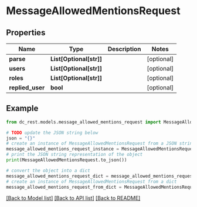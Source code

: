 # MessageAllowedMentionsRequest


## Properties

Name | Type | Description | Notes
------------ | ------------- | ------------- | -------------
**parse** | **List[Optional[str]]** |  | [optional] 
**users** | **List[Optional[str]]** |  | [optional] 
**roles** | **List[Optional[str]]** |  | [optional] 
**replied_user** | **bool** |  | [optional] 

## Example

```python
from dc_rest.models.message_allowed_mentions_request import MessageAllowedMentionsRequest

# TODO update the JSON string below
json = "{}"
# create an instance of MessageAllowedMentionsRequest from a JSON string
message_allowed_mentions_request_instance = MessageAllowedMentionsRequest.from_json(json)
# print the JSON string representation of the object
print(MessageAllowedMentionsRequest.to_json())

# convert the object into a dict
message_allowed_mentions_request_dict = message_allowed_mentions_request_instance.to_dict()
# create an instance of MessageAllowedMentionsRequest from a dict
message_allowed_mentions_request_from_dict = MessageAllowedMentionsRequest.from_dict(message_allowed_mentions_request_dict)
```
[[Back to Model list]](../README.md#documentation-for-models) [[Back to API list]](../README.md#documentation-for-api-endpoints) [[Back to README]](../README.md)


